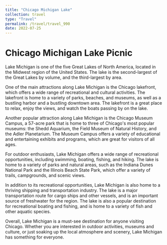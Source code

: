 ```yaml
---
title: "Chicago Michigan Lake"
collection: travel
type: "Travel"
permalink: /travel/travel_990
date: 2022-07-25
---
```


# Chicago Michigan Lake Picnic
Lake Michigan is one of the five Great Lakes of North America, located in the Midwest region of the United States. The lake is the second-largest of the Great Lakes by volume, and the third-largest by area.

One of the main attractions along Lake Michigan is the Chicago lakefront, which offers a wide range of recreational and cultural activities. The lakefront is home to a variety of parks, beaches, and museums, as well as a bustling harbor and a bustling downtown area. The lakefront is a great place to relax, enjoy the views, and watch the boats passing by on the lake.

Another popular attraction along Lake Michigan is the Chicago Museum Campus, a 57-acre park that is home to three of Chicago's most popular museums: the Shedd Aquarium, the Field Museum of Natural History, and the Adler Planetarium. The Museum Campus offers a variety of educational and entertaining exhibits and programs, which are great for visitors of all ages.

For outdoor enthusiasts, Lake Michigan offers a wide range of recreational opportunities, including swimming, boating, fishing, and hiking. The lake is home to a variety of parks and natural areas, such as the Indiana Dunes National Park and the Illinois Beach State Park, which offer a variety of trails, campgrounds, and scenic views.

In addition to its recreational opportunities, Lake Michigan is also home to a thriving shipping and transportation industry. The lake is a major transportation route for cargo ships and other vessels, and is an important source of freshwater for the region. The lake is also a popular destination for recreational boating and fishing, and is home to a variety of fish and other aquatic species.

Overall, Lake Michigan is a must-see destination for anyone visiting Chicago. Whether you are interested in outdoor activities, museums and culture, or just soaking up the local atmosphere and scenery, Lake Michigan has something for everyone.

